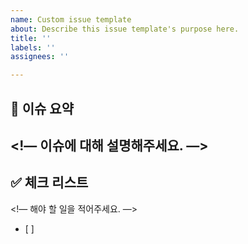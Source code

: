 ```yaml
---
name: Custom issue template
about: Describe this issue template's purpose here.
title: ''
labels: ''
assignees: ''

---
```


## 🧸 이슈 요약
<!— 이슈에 대해 설명해주세요. —>
- 


## ✅ 체크 리스트
<!— 해야 할 일을 적어주세요. —>
- [ ]
